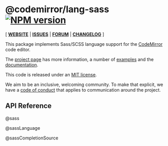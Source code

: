 <!-- NOTE: README.md is generated from src/README.md -->

# @codemirror/lang-sass [![NPM version](https://img.shields.io/npm/v/@codemirror/lang-sass.svg)](https://www.npmjs.org/package/@codemirror/lang-sass)

[ [**WEBSITE**](https://codemirror.net/) | [**ISSUES**](https://github.com/codemirror/dev/issues) | [**FORUM**](https://discuss.codemirror.net/c/next/) | [**CHANGELOG**](https://github.com/codemirror/lang-sass/blob/main/CHANGELOG.md) ]

This package implements Sass/SCSS language support for the
[CodeMirror](https://codemirror.net/) code editor.

The [project page](https://codemirror.net/) has more information, a
number of [examples](https://codemirror.net/examples/) and the
[documentation](https://codemirror.net/docs/).

This code is released under an
[MIT license](https://github.com/codemirror/lang-css/tree/main/LICENSE).

We aim to be an inclusive, welcoming community. To make that explicit,
we have a [code of
conduct](http://contributor-covenant.org/version/1/1/0/) that applies
to communication around the project.

## API Reference

@sass

@sassLanguage

@sassCompletionSource

